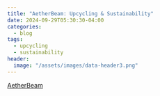 ```yaml
---
title: "AetherBeam: Upcycling & Sustainability"
date: 2024-09-29T05:30:30-04:00
categories:
  - blog
tags:
  - upcycling
  - sustainability
header:
  image: "/assets/images/data-header3.png"
---
```




[AetherBeam](https://aetherbeamled.square.site/)